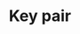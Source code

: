 ---
template: TermDetailPage
title: Key pair
description: "A set of two keys: public verification key and private signing key. These keys are used to process and approve transactions within the blockchain."
aliases: key value pair
keywords: key pair, key value pair
---